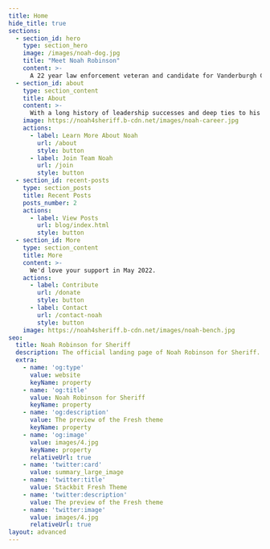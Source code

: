 ```yaml
---
title: Home
hide_title: true
sections:
  - section_id: hero
    type: section_hero
    image: /images/noah-dog.jpg
    title: "Meet Noah Robinson"
    content: >-
      A 22 year law enforcement veteran and candidate for Vanderburgh County Sheriff in 2022.
  - section_id: about
    type: section_content
    title: About
    content: >-
      With a long history of leadership successes and deep ties to his community, Noah Robinson will lead the Sheriff's department and serve the citizens of this county better than anyone else.
    image: https://noah4sheriff.b-cdn.net/images/noah-career.jpg
    actions:
      - label: Learn More About Noah
        url: /about
        style: button
      - label: Join Team Noah
        url: /join
        style: button
  - section_id: recent-posts
    type: section_posts
    title: Recent Posts
    posts_number: 2
    actions:
      - label: View Posts
        url: blog/index.html
        style: button
  - section_id: More
    type: section_content
    title: More
    content: >-
      We'd love your support in May 2022.
    actions:
      - label: Contribute
        url: /donate
        style: button
      - label: Contact
        url: /contact-noah
        style: button
    image: https://noah4sheriff.b-cdn.net/images/noah-bench.jpg
seo:
  title: Noah Robinson for Sheriff
  description: The official landing page of Noah Robinson for Sheriff.
  extra:
    - name: 'og:type'
      value: website
      keyName: property
    - name: 'og:title'
      value: Noah Robinson for Sheriff
      keyName: property
    - name: 'og:description'
      value: The preview of the Fresh theme
      keyName: property
    - name: 'og:image'
      value: images/4.jpg
      keyName: property
      relativeUrl: true
    - name: 'twitter:card'
      value: summary_large_image
    - name: 'twitter:title'
      value: Stackbit Fresh Theme
    - name: 'twitter:description'
      value: The preview of the Fresh theme
    - name: 'twitter:image'
      value: images/4.jpg
      relativeUrl: true
layout: advanced
---
```

